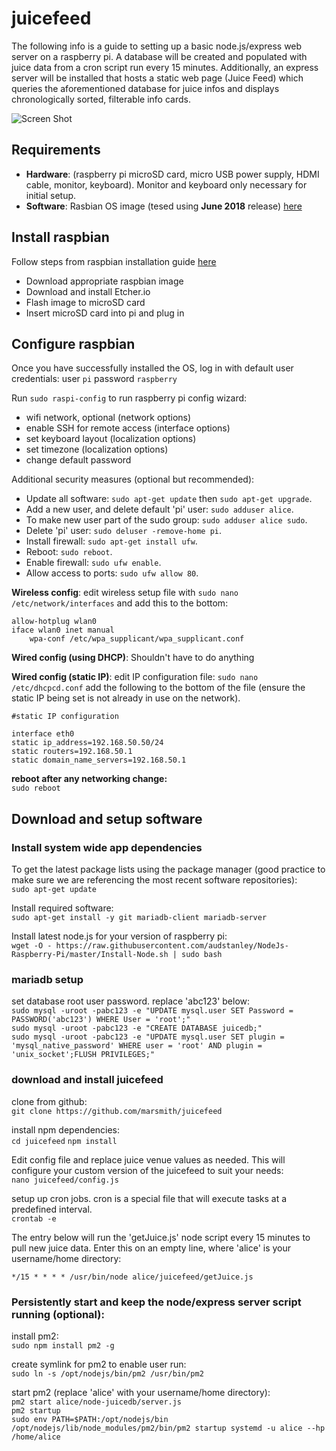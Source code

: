 # juicefeed

The following info is a guide to setting up a basic node.js/express web server on a raspberry pi.  A database will be created and populated with juice data from a cron script run every 15 minutes.  Additionally, an express server will be installed that hosts a static web page (Juice Feed) which queries the aforementioned database for juice infos and displays chronologically sorted, filterable info cards.

![Screen Shot](https://image.ibb.co/nqrZOA/Capture.png)

## Requirements

- **Hardware**: (raspberry pi microSD card, micro USB power supply, HDMI cable, monitor, keyboard).  Monitor and keyboard only necessary for initial setup.
- **Software**: Rasbian OS image (tesed using **June 2018** release) [here](https://www.raspberrypi.org/downloads/raspbian/)

## Install raspbian

Follow steps from raspbian installation guide [here](https://www.raspberrypi.org/documentation/installation/installing-images/README.md)

- Download appropriate raspbian image
- Download and install Etcher.io
- Flash image to microSD card
- Insert microSD card into pi and plug in

## Configure raspbian

Once you have successfully installed the OS, log in with default user credentials: user `pi` password `raspberry`

Run `sudo raspi-config` to run raspberry pi config wizard:

- wifi network, optional (network options)
- enable SSH for remote access (interface options)
- set keyboard layout (localization options)
- set timezone (localization options)
- change default password

Additional security measures (optional but recommended):
- Update all software: `sudo apt-get update` then `sudo apt-get upgrade`.
- Add a new user, and delete default 'pi' user: `sudo adduser alice`.
- To make new user part of the sudo group: `sudo adduser alice sudo`.
- Delete 'pi' user: `sudo deluser -remove-home pi`.
- Install firewall: `sudo apt-get install ufw`.
- Reboot: `sudo reboot`.
- Enable firewall: `sudo ufw enable`.
- Allow access to ports: `sudo ufw allow 80`.

**Wireless config**:
edit wireless setup file with `sudo nano /etc/network/interfaces` and add this to the bottom:

```
allow-hotplug wlan0
iface wlan0 inet manual
    wpa-conf /etc/wpa_supplicant/wpa_supplicant.conf
```

**Wired config (using DHCP)**: 
Shouldn't have to do anything

**Wired config (static IP)**:
edit IP configuration file: `sudo nano /etc/dhcpcd.conf` add the following to the bottom of the file (ensure the static IP being set is not already in use on the network).

```
#static IP configuration 

interface eth0
static ip_address=192.168.50.50/24 
static routers=192.168.50.1 
static domain_name_servers=192.168.50.1
```

**reboot after any networking change:**  
`sudo reboot`

## Download and setup software

### Install system wide app dependencies
To get the latest package lists using the package manager (good practice to make sure we are referencing the most recent software repositories):  
`sudo apt-get update`

Install required software:  
`sudo apt-get install -y git mariadb-client mariadb-server`

Install latest node.js for your version of raspberry pi:  
`wget -O - https://raw.githubusercontent.com/audstanley/NodeJs-Raspberry-Pi/master/Install-Node.sh | sudo bash`

### mariadb setup
set database root user password.  replace 'abc123' below:  
`sudo mysql -uroot -pabc123 -e "UPDATE mysql.user SET Password = PASSWORD('abc123') WHERE User = 'root';"`  
`sudo mysql -uroot -pabc123 -e "CREATE DATABASE juicedb;"`  
`sudo mysql -uroot -pabc123 -e "UPDATE mysql.user SET plugin = 'mysql_native_password' WHERE user = 'root' AND plugin = 'unix_socket';FLUSH PRIVILEGES;"`

### download and install juicefeed 
clone from github:  
`git clone https://github.com/marsmith/juicefeed`

install npm dependencies:  
`cd juicefeed`
`npm install`

Edit config file and replace juice venue values as needed.  This will configure your custom version of the juicefeed to suit your needs:  
`nano juicefeed/config.js`

setup up cron jobs.  cron is a special file that will execute tasks at a predefined interval.  
`crontab -e`

The entry below will run the 'getJuice.js' node script every 15 minutes to pull new juice data.  Enter this on an empty line, where 'alice' is your username/home directory:  
```
*/15 * * * * /usr/bin/node alice/juicefeed/getJuice.js
```

### Persistently start and keep the node/express server script running (optional):
install pm2:  
`sudo npm install pm2 -g`

create symlink for pm2 to enable user run:  
`sudo ln -s /opt/nodejs/bin/pm2 /usr/bin/pm2`

start pm2 (replace 'alice' with your username/home directory):  
`pm2 start alice/node-juicedb/server.js`  
`pm2 startup`  
`sudo env PATH=$PATH:/opt/nodejs/bin /opt/nodejs/lib/node_modules/pm2/bin/pm2 startup systemd -u alice --hp /home/alice`  
